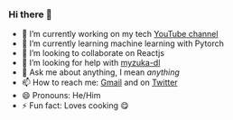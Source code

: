 ### Hi there 👋

- 🔭 I’m currently working on my tech [YouTube channel](https://www.youtube.com/channel/UCbB2VUG0SGPFHlWxvkDE63g)
- 🌱 I’m currently learning machine learning with Pytorch
- 👯 I’m looking to collaborate on Reactjs
- 🤔 I’m looking for help with [myzuka-dl](https://github.com/Confidence-Okoghenun/myzuka-dl)
- 💬 Ask me about anything, I mean _anything_
- 📫 How to reach me: [Gmail](mailto:confidenceboi@gmail.com) and on [Twitter](https://twitter.com/COkoghenun)
- 😄 Pronouns: He/Him
- ⚡ Fun fact: Loves cooking 😋
